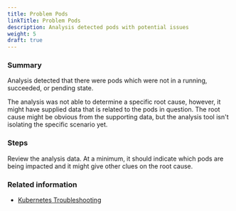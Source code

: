 ```yaml
---
title: Problem Pods
linkTitle: Problem Pods
description: Analysis detected pods with potential issues
weight: 5
draft: true
---
```


### Summary
Analysis detected that there were pods which were not in a running, succeeded, or pending state.

The analysis was not able to determine a specific root cause, however, it might have supplied data that is related to the pods in question.
The root cause might be obvious from the supporting data, but the analysis tool isn't isolating the specific scenario yet.

### Steps
Review the analysis data. At a minimum, it should indicate which pods are being impacted and it might give other clues on the root cause.

### Related information
* [Kubernetes Troubleshooting](https://kubernetes.io/docs/tasks/debug-application-cluster/troubleshooting/)
